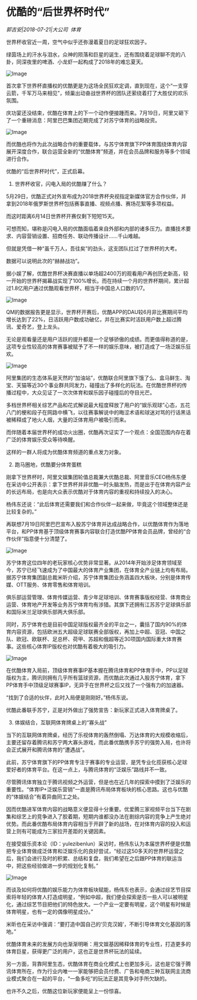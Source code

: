 # 优酷的“后世界杯时代”

*郭吉安|2018-07-21|大公司 
                                                体育*

世界杯收官近一周，空气中似乎还弥漫着夏日的足球狂欢因子。

绿茵场上的汗水与泪水，众神的陨落和巨星的诞生，还有围绕着足球聊不完的八卦，同深夜里的啤酒、小龙虾一起构成了2018年的难忘夏天。

![Image](http://p9.pstatp.com/large/pgc-image/1532218442047589857a4eb)

首次拿下世界杯直播权的优酷更是为这场全民狂欢定调，直到现在，这个“一支穿云箭，千军万马来相见”，倾巢出动奋战世界杯的团队还萦绕着打了大胜仗的欢乐氛围。

庆功宴还没结束，优酷在体育上的下一个动作便接踵而来。7月19日，阿里又砸下了一个重磅消息：阿里巴巴集团近期完成了对苏宁体育的战略投资。

![Image](http://p1.pstatp.com/large/pgc-image/1532218441921dde9f8f28f)

而优酷也将作为此次战略合作的重要载体，与苏宁体育旗下PP体育围绕体育内容展开深度合作，联合运营全新的“优酷体育”频道，并在会员品牌和服务等多个领域进行合作。

优酷的“后世界杯时代”，正式启幕。

1. 世界杯收官，闪电入局的优酷赚了什么？

5月29日，优酷正式对外宣布成为2018世界杯央视指定新媒体官方合作伙伴，并拿到2018年俄罗斯世界杯包括赛事直播、视频点播、赛场花絮等多项权益。

而这时距离6月14日世界杯开赛仅剩下短短15天。

可想而知，堪称是闪电入局的优酷面临着来自外部和内部的诸多压力。直播技术要求、内容营销设置、招商任务、联动传播设计……千山难越。

但就是凭借一种“虽千万人，吾往矣”的劲头，这支团队扛过了世界杯的大考。

数据可以说明此次的“赫赫战功”。

据小娱了解，优酷世界杯决赛直播以单场超2400万的观看用户再创历史新高，较一开始的世界杯揭幕战实现了100%增长。而在持续一个月的世界杯期间，累计超过1.8亿用户通过优酷观看世界杯，相当于中国总人口数的1/7。

![Image](http://p3.pstatp.com/large/pgc-image/15322184419719f1f952187)

QM的数据报告更是显示，世界杯开赛后，优酷APP的DAU较6月非比赛期间平均增长达到了22%，日活跃用户数成功破亿，并在比赛实时活跃用户数上超过腾讯、爱奇艺，登上龙头。

无论是观看量还是用户活跃的提升都是一个足够骄傲的成绩。而更值得称道的是，这项专业性较高的体育赛事被赋予了不一样的娱乐意味，被打造成了一场泛娱乐狂欢。

![Image](http://p1.pstatp.com/large/pgc-image/153221844210514ebdfe1b7)

阿里集团的生态体系是天然的“加油站”，优酷联合阿里旗下饿了么、盒马鲜生、淘宝、天猫等近30个事业群共同发力，碰撞出了多样化的玩法。在优酷世界杯的传播过程中，大众见证了一次次体育和娱乐因子碰撞后的夺目光芒。

多档世界杯相关综艺产品和花式解说最大程度释放了用户的“娱乐观球”心态，五花八门的梗和段子在网路中横飞，以往赛事解说中的晦涩术语和球迷对骂的行话黑话被稀释成了地火人烟，大量的泛体育用户被吸引而来。

而伴随着本届世界杯的成功火出圈，优酷再次证实了一个观点：全国范围内存在着广泛的体育娱乐受众等待唤醒。

这样的一群人将成为优酷体育频道的重点发力对象。

2. 跑马圈地，优酷要分体育蛋糕

刚拿下世界杯时，阿里文娱集团轮值总裁兼大优酷总裁、阿里音乐CEO杨伟东便在采访中公开表示：拿下世界杯并非优酷一时头脑发热，而是出于在体育内容产业的长远布局，也是向大众表示优酷对于体育内容的重视和持续投入的决心。

杨伟东还说：“此后体育还需要我们和合作伙伴一起来做，毕竟这个领域整体还是比较复杂的。”

再联想7月19日阿里巴巴宣布入股苏宁体育并达成战略合作，以优酷体育作为落地平台，和PP体育基于顶级体育赛事内容联合打造优酷PP体育会员品牌，曾经的“合作伙伴”指意便十分清楚了。

![Image](http://p9.pstatp.com/large/pgc-image/1532218441949746b63dfba)

苏宁体育这位四年的老玩家核心优势非常显著。从2014年开始涉足体育领域至今，苏宁已经飞速成为了中国最大的体育产业集团，在体育全产业链上均有布局。据苏宁体育集团副总裁米昕介绍，苏宁体育集团业务涵盖四大板块，分别是体育传媒、OTT服务、体育零售和体育培训。

俱乐部运营管理、体育传媒运营、青少年足球培训、体育赛事版权经营、体育商业运营、体育地产开发等业务苏宁体育均有涉猎。其旗下还拥有江苏苏宁足球俱乐部和国际米兰足球俱乐部两大俱乐部。

同时，苏宁体育也是目前中国足球版权最齐全的平台之一，囊括了国内90%的体育内容资源，包括欧洲五大超级足球联赛全部版权，再加上中超、亚冠、中国之队、欧冠、欧联杯、足总杯、荷甲、苏超和俄超等近30项国内国际重大体育赛事。这些核心体育IP版权也对优酷有着极大的吸引力。

![Image](http://p1.pstatp.com/large/pgc-image/153221844233428b038ac56)

在优酷体育入局前，顶级体育赛事IP基本握在腾讯体育和PP体育手中，PP以足球版权为主，腾讯则拥有几乎所有篮球资源，而优酷此次通过入股苏宁体育，拿下PP体育手中顶级足球赛事IP，无异于在世界杯之后又找了一个强有力的加速器。

“找到了合适的伙伴，此时入局便是刚刚好。”杨伟东说。

优酷此番联手苏宁，正是对外做出了强势宣告：新玩家正式进入体育牌桌了。

3. 体娱结合，互联网体育牌桌上的“寡头战”

当下的互联网体育牌桌，经历了乐视体育的轰然倒塌、万达体育的大规模收缩后，主要还留存着腾讯和苏宁两大寡头游戏，而此番优酷携手苏宁的强势入局，也许将会正式展开和腾讯体育的“遭遇战”。

此前，苏宁体育旗下的PP体育专注于赛事的专业运营，是凭专业化揽获核心足球爱好者的体育平台。在这一点上，与腾讯体育的“泛娱乐”路线并不一致。

尽管腾讯体育独立于腾讯视频之外运营，但是也在近几年的探索中摸到了泛娱乐的重要性。“体育IP+泛娱乐营销”一直是腾讯布局体育板块的核心思路。这也与优酷的“体娱结合”有着异曲同工之处。

因而优酷进军体育内容的战略意义便显得十分重要。优爱腾三家视频平台当下在剧集和综艺上的竞争进入了胶着期，短期内谁都没办法在剧综内容的竞争上产生绝对优势。而此番优酷布局体育内容相当于开辟了新的战场，在对体育内容的投入和运营上则有可能成为三家拉开差距的关键因素。

在接受娱乐资本论（ID：yulezibenlun）采访时，杨伟东认为本届世界杯便是优酷把专业体育做成泛体育和泛娱乐化的良好尝试，“经过这50多天的世界杯运营之后，我们会进行及时的积累、总结和复盘，我们希望在之后跟PP体育的联运当中，把这些经验做进一步的规划化复制。”

![Image](http://p3.pstatp.com/large/pgc-image/1532218442432dafc63e24a)

而谈及如何将优酷的娱乐能力为体育板块赋能，杨伟东也表示，会通过综艺节目探索将年轻的体育人打造成明星，“例如中超，我们便会探索是否一些人可以被明星化，通过综艺节目把他们的特色放大。一个产业一定要有明星，这个明星有时候是体育明星，也有一定的偶像明星成分。”

米昕也在采访中强调：“要打造中国自己的‘贝克汉姆’，不断引导体育文化基因的落地。”

优酷体育未来的发展方向也渐渐明晰：用文娱基因稀释体育的专业性，打造更多的体育巨星，获得更广泛的用户，这也正是世界杯玩法的延续。

另一方面，背靠阿里生态，优酷体育在商业化模式上也更加多元，这也是它强于腾讯体育所在，作为行业内唯一一家能够把会员付费、广告和电商三种互联网主流商业模式聚合在一起的平台，“一鱼多吃”的玩法正是其竞争对手所欠缺的。

也许不久之后，优酷这位新玩家便能呈上一份惊喜。

